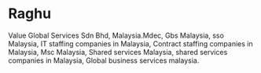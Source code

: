 # Raghu
Value Global Services Sdn Bhd, Malaysia.Mdec, Gbs Malaysia, sso Malaysia, IT staffing companies in Malaysia, Contract staffing companies in Malaysia, Msc Malaysia, Shared services Malaysia, shared services companies in Malaysia, Global business services malaysia.

